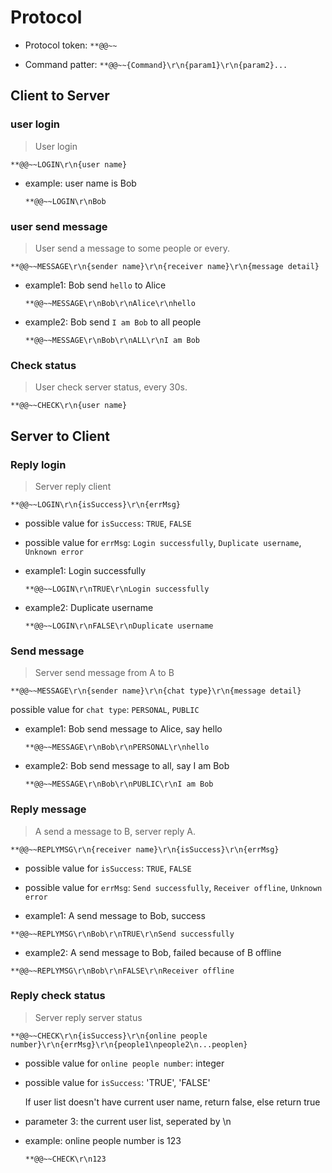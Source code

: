 # Protocol

- Protocol token: `**@@~~`

- Command patter: `**@@~~{Command}\r\n{param1}\r\n{param2}...`

## Client to Server

### user login

> User login

`**@@~~LOGIN\r\n{user name}`

- example: user name is Bob

    `**@@~~LOGIN\r\nBob`

### user send message

> User send a message to some people or every.

`**@@~~MESSAGE\r\n{sender name}\r\n{receiver name}\r\n{message detail}`

- example1: Bob send `hello` to Alice

    `**@@~~MESSAGE\r\nBob\r\nAlice\r\nhello`

- example2: Bob send `I am Bob` to all people

    `**@@~~MESSAGE\r\nBob\r\nALL\r\nI am Bob`

### Check status

> User check server status, every 30s.

`**@@~~CHECK\r\n{user name}`

## Server to Client

### Reply login

> Server reply client

`**@@~~LOGIN\r\n{isSuccess}\r\n{errMsg}`

- possible value for `isSuccess`: `TRUE`, `FALSE`

- possible value for `errMsg`: `Login successfully`, `Duplicate username`, `Unknown error`

- example1: Login successfully

    `**@@~~LOGIN\r\nTRUE\r\nLogin successfully`

- example2: Duplicate username

    `**@@~~LOGIN\r\nFALSE\r\nDuplicate username`

### Send message

> Server send message from A to B

`**@@~~MESSAGE\r\n{sender name}\r\n{chat type}\r\n{message detail}`

possible value for `chat type`: `PERSONAL`, `PUBLIC`

- example1: Bob send message to Alice, say hello

    `**@@~~MESSAGE\r\nBob\r\nPERSONAL\r\nhello`

- example2: Bob send message to all, say I am Bob

    `**@@~~MESSAGE\r\nBob\r\nPUBLIC\r\nI am Bob`

### Reply message

> A send a message to B, server reply A.

`**@@~~REPLYMSG\r\n{receiver name}\r\n{isSuccess}\r\n{errMsg}`

- possible value for `isSuccess`: `TRUE`, `FALSE`

- possible value for `errMsg`: `Send successfully`, `Receiver offline`, `Unknown error`

- example1: A send message to Bob, success

`**@@~~REPLYMSG\r\nBob\r\nTRUE\r\nSend successfully`

- example2: A send message to Bob, failed because of B offline

`**@@~~REPLYMSG\r\nBob\r\nFALSE\r\nReceiver offline`

### Reply check status

> Server reply server status

`**@@~~CHECK\r\n{isSuccess}\r\n{online people number}\r\n{errMsg}\r\n{people1\npeople2\n...peoplen}`

- possible value for `online people number`: integer

- possible value for `isSuccess`: 'TRUE', 'FALSE'

    If user list doesn't have current user name, return false, else return true

- parameter 3: the current user list, seperated by \n

- example: online people number is 123

    `**@@~~CHECK\r\n123`
